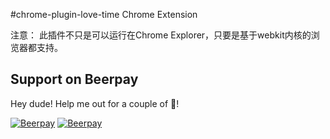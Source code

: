 #chrome-plugin-love-time
Chrome Extension

注意： 此插件不只是可以运行在Chrome Explorer，只要是基于webkit内核的浏览器都支持。

## Support on Beerpay
Hey dude! Help me out for a couple of :beers:!

[![Beerpay](https://beerpay.io/Cui-y/chrome-plugin-weather/badge.svg?style=beer-square)](https://beerpay.io/Cui-y/chrome-plugin-weather)  [![Beerpay](https://beerpay.io/Cui-y/chrome-plugin-weather/make-wish.svg?style=flat-square)](https://beerpay.io/Cui-y/chrome-plugin-weather?focus=wish)
